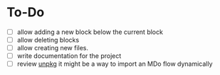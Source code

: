 # To-Do

- [ ] allow adding a new block below the current block
- [ ] allow deleting blocks
- [ ] allow creating new files.
- [ ] write documentation for the project
- [ ] review [unpkg](https://unpkg.com/)
      it might be a way to import an MDo flow dynamically
